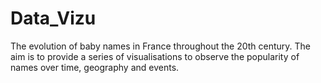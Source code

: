 # Data_Vizu
The evolution of baby names in France throughout the 20th century. The aim is to provide a series of visualisations to observe the popularity of names over time, geography and events. 
